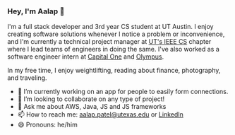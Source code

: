### Hey, I'm Aalap 👋

I'm a full stack developer and 3rd year CS student at UT Austin. I enjoy creating software solutions whenever I notice a problem or inconvenience, and I'm currently a technical project manager at [UT's IEEE CS](http://ieeecs.ece.utexas.edu/projects) chapter where I lead teams of engineers in doing the same. I've also worked as a software engineer intern at [Capital One](https://www.capitalone.com/) and [Olympus](https://www.olympusamerica.com/).

In my free time, I enjoy weightlifting, reading about finance, photography, and traveling.

- 🔭 I’m currently working on an app for people to easily form connections.
- 👯 I’m looking to collaborate on any type of project!
- 💬 Ask me about AWS, Java, JS and JS frameworks
- 📫 How to reach me: [aalap.patel@utexas.edu](mailto:aalap.patel@utexas.edu) or [LinkedIn](linkedin.com/in/aalap07)
- 😄 Pronouns: he/him

<!--
**aalap07/aalap07** is a ✨ _special_ ✨ repository because its `README.md` (this file) appears on your GitHub profile.

Here are some ideas to get you started:

- 🔭 I’m currently working on ...
- 🌱 I’m currently learning ...
- 👯 I’m looking to collaborate on ...
- 🤔 I’m looking for help with ...
- 💬 Ask me about ...
- 📫 How to reach me: ...
- 😄 Pronouns: ...
- ⚡ Fun fact: ...
-->
